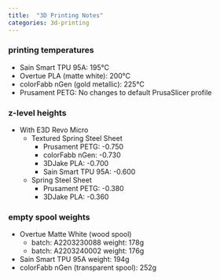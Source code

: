```yaml
---
title:  "3D Printing Notes"
categories: 3d-printing
---
```


### printing temperatures

- Sain Smart TPU 95A: 195°C
- Overtue PLA (matte white): 200°C
- colorFabb nGen (gold metallic): 225°C
- Prusament PETG: No changes to default PrusaSlicer profile

### z-level heights

- With E3D Revo Micro
  - Textured Spring Steel Sheet
    - Prusament PETG: -0.750
    - colorFabb nGen: -0.730
    - 3DJake PLA: -0.700
    - Sain Smart TPU 95A: -0.600
  - Spring Steel Sheet
    - Prusament PETG: -0.380
    - 3DJake PLA: -0.360

### empty spool weights

- Overtue Matte White (wood spool)
  - batch: A2203230088 weight: 178g
  - batch: A2203240002 weight: 176g
- Sain Smart TPU 95A weight: 194g
- colorFabb nGen (transparent spool): 252g
